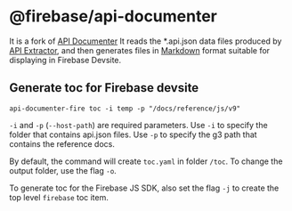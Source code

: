 # @firebase/api-documenter

It is a fork of [API Documenter](https://github.com/microsoft/rushstack/tree/master/apps/api-documenter)
It reads the \*.api.json data files produced by [API Extractor](https://api-extractor.com/),
and then generates files in [Markdown](https://en.wikipedia.org/wiki/Markdown) format suitable for displaying in Firebase Devsite.

## Generate toc for Firebase devsite

`api-documenter-fire toc -i temp -p "/docs/reference/js/v9"`

`-i` and `-p` (`--host-path`) are required parameters.
Use `-i` to specify the folder that contains api.json files.
Use `-p` to specify the g3 path that contains the reference docs.

By default, the command will create `toc.yaml` in folder `/toc`. To change the output folder, use the flag `-o`.

To generate toc for the Firebase JS SDK, also set the flag `-j` to create the top level `firebase` toc item.
